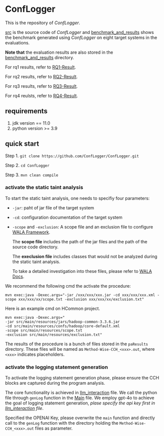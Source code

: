 # ConfLogger
This is the repository of *ConfLogger*.

[src](src/) is the source code of *ConfLogger* and [benchmark_and_results](benchmark_and_results/) shows the benchmark generated using *ConfLogger* on eight target systems in the evaluations.

**Note that** the evaluation results are also stored in the [benchmark_and_results](benchmark_and_results/) directory.

For rq1 results, refer to [RQ1-Result](benchmark_and_results/RQ1-subBenchmark1andResults/).

For rq2 results, refer to [RQ2-Result](benchmark_and_results/RQ2-subBenchmark2/).

For rq3 results, refer to [RQ3-Result](benchmark_and_results/RQ3/).

For rq4 reulsts, refer to [RQ4-Result](benchmark_and_results/RQ4/).

## requirements
1. jdk version == 11.0
2. python version >= 3.9

## quick start 
Step 1. `git clone https://github.com/ConfLogger/ConfLogger.git`

Step 2. `cd ConfLogger`

Step 3. `mvn clean compile`
### activate the static taint analysis 
To start the static taint analysis, one needs to specifiy four parameters:
- `-jar`: paht of jar file of the target system
- `-cd`: configuration documentation of the target system
- `-scope` and `-exclusion`: A scope file and an exclusion file to configure [WALA Framework](https://github.com/wala/WALA).

    The **scope file** includes the path of the jar files and the path of the source code directory.
    
    The **execlusion file** includes classes that would not be analyzed during the static taint analysis.

    To take a detailed investigation into these files, please refer to [WALA Docs](https://github.com/wala/WALA/wiki/Analysis-Scope).

We recommend the following cmd the activate the procedure:

    mvn exec:java -Dexec.args="-jar /xxx/xxx/xxx.jar -cd xxx/xxx/xxx.xml -scope xxx/xxx/xx/scope.txt -exclusion xxx/xxx/xx/exclusion.txt"

Here is an example cmd on HCommon project. 

    mvn exec:java -Dexec.args="
    -jar src/main/resources/jars/hadoop-common-3.3.6.jar 
    -cd src/main/resources/confs/hadoop/core-default.xml 
    -scope src/main/resources/scope.txt 
    -exclusion src/main/resources/exclusion.txt"

The results of the procedure is a bunch of files stored in the `paResults` directory. 
These files will be named as `Method-Wise-CCH_<xxx>.out`, where `<xxx>` indicates placeholders.

### activate the logging statement generation
To activate the logging statement generation phase, please ensure the CCH blocks are captured during the program analysis.

The core functionality is achieved in [llm_interaction](src/PYTHON/llm_interatction.py) file. 
We call the python file through `genLog` function in the [Main](src/JAVA/main/java/org/example/Main.java) file. 
We employ gpt-4o to achieve the goal of logging statement generation, *plase specify the api key first in [llm_interaction](PythonCode/llm_interatction.py) file*. 

Specified the OPENAI Key, please overwrite the `main` function and directly call to the `genLog` function with the directory holding the `Method-Wise-CCH_<xxx>.out` files as parameter.
